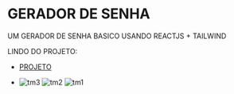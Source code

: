 # GERADOR DE SENHA

UM GERADOR DE SENHA BASICO USANDO REACTJS + TAILWIND

 LINDO DO PROJETO:

- [PROJETO](https://gerador-de-senha-g8fq8rjke-diegos-projects-a232bab0.vercel.app/)

- ![tm3](https://github.com/user-attachments/assets/acfad902-1baa-4cd8-95fd-1fbb6f6e3e6d)
![tm2](https://github.com/user-attachments/assets/c71c21b9-0716-467c-9b34-ec39412a3ae1)
![tm1](https://github.com/user-attachments/assets/ec4cd85a-61fd-4265-a63c-f26fa14f90aa)
